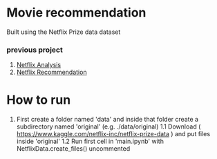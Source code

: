 # Movie recommendation
Built using the Netflix Prize data dataset 

### previous project
 1. [Netflix Analysis]
 2. [Netflix Recommendation]

[Netflix Analysis]: https://github.com/Ragnarstefanss/Netflix-Analysis
[Netflix Recommendation]: https://github.com/Ragnarstefanss/netflix-recommendation

# How to run
1. First create a folder named 'data' and inside that folder create a subdirectory named 'original' (e.g. ./data/original)
    1.1 Download ( https://www.kaggle.com/netflix-inc/netflix-prize-data ) and put files inside 'original'
    1.2 Run first cell in 'main.ipynb' with NetflixData.create_files() uncommented
